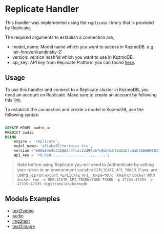 
# Replicate Handler

This handler was implemented using the `replicate` library that is provided by Replicate.

The required arguments to establish a connection are,

* model_name: Model name which you want to access in KozmoDB. e.g 'air-forever/kandinsky-2'
* version: version hash/id which you want to use in KozmoDB.
* api_key: API key from Replicate Platform you can found [here](https://replicate.com/account/api-tokens).


## Usage

To use this handler and connect to a Replicate cluster in KozmoDB, you need an account on Replicate. Make sure to create an account by following this [link](https://replicate.com/signin?next=/account/api-tokens).


To establish the connection and create a model in KozmoDB, use the following syntax:

```sql

CREATE MODEL audio_ai
PREDICT audio
USING
    engine = 'replicate',
    model_name= 'afiaka87/tortoise-tts',
    version ='e9658de4b325863c4fcdc12d94bb7c9b54cbfe351b7ca1b36860008172b91c71',
    api_key = 'r8_BpO.........................';
```

> Note before using Replicate you will need to Authenticate by setting your token in an environment variable `REPLICATE_API_TOKEN`. If you are using `pip` run `export REPLICATE_API_TOKEN=YOUR TOKEN` or `Docker` with `docker run -e REPLICATE_API_TOKEN=YOUR TOKEN -p 47334:47334 -p 47335:47335 digitranslab/kozmodb`

## Models Examples

* [text2video](https://docs.kozmodb.com/integrations/ai-engines/replicate-text2video)
* [audio](https://docs.kozmodb.com/integrations/ai-engines/replicate-audio)
* [img2text](https://docs.kozmodb.com/integrations/ai-engines/replicate-img2text)
* [text2image](https://docs.kozmodb.com/integrations/ai-engines/replicate-text2img)